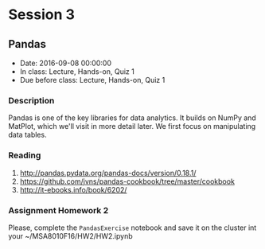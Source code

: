 # Session 3
## Pandas
- Date: 2016-09-08 00:00:00
- In class: Lecture, Hands-on, Quiz 1
- Due before class: Lecture, Hands-on, Quiz 1

### Description
Pandas is one of the key libraries for data analytics. It builds on NumPy and MatPlot, which we'll visit in more detail later. We first focus on manipulating data tables.

### Reading
1. http://pandas.pydata.org/pandas-docs/version/0.18.1/
1. https://github.com/jvns/pandas-cookbook/tree/master/cookbook
1. http://it-ebooks.info/book/6202/

### Assignment Homework 2
Please, complete the `PandasExercise` notebook and save it on the cluster int your
  ~/MSA8010F16/HW2/HW2.ipynb
  
